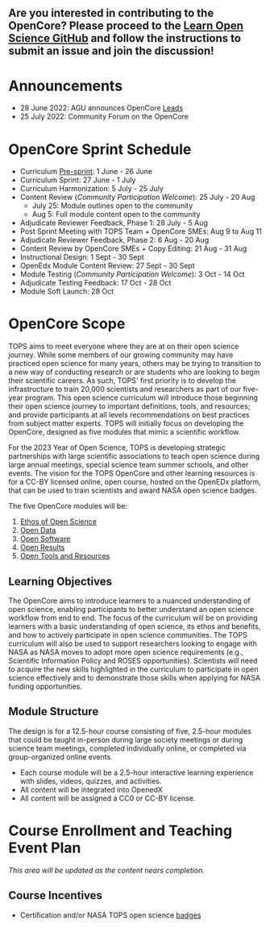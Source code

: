 
## Are you interested in contributing to the OpenCore? Please proceed to the [Learn Open Science GitHub](https://github.com/learnopenscience) and follow the instructions to submit an issue and join the discussion! 

# Announcements
- 28 June 2022: AGU announces OpenCore [Leads](./OpenCore_leads.md)
- 25 July 2022: Community Forum on the OpenCore

# OpenCore Sprint Schedule

* Curriculum [Pre-sprint](./events/2022-06-03-opencore-presprint-report.md): 1 June - 26 June
* Curriculum Sprint: 27 June - 1 July
* Curriculum Harmonization: 5 July - 25 July
* Content Review (*Community Participation Welcome*): 25 July - 20 Aug
    * July 25: Module outlines open to the community
    * Aug 5: Full module content open to the community
* Adjudicate Reviewer Feedback, Phase 1: 28 July - 5 Aug
* Post Sprint Meeting with TOPS Team + OpenCore SMEs: Aug 9 to Aug 11
* Adjudicate Reviewer Feedback, Phase 2: 6 Aug - 20 Aug
* Content Review by OpenCore SMEs + Copy Editing: 21 Aug - 31 Aug
* Instructional Design: 1 Sept - 30 Sept
* OpenEdx Module Content Review: 27 Sept - 30 Sept
* Module Testing (*Community Participation Welcome*): 3 Oct - 14 Oct
* Adjudicate Testing Feedback: 17 Oct - 28 Oct
* Module Soft Launch: 28 Oct

# OpenCore Scope

TOPS aims to meet everyone where they are at on their open science journey. While some members of our growing community may have practiced open science for many years, others may be trying to transition to a new way of conducting research or are students who are looking to begin their scientific careers. As such, TOPS' first priority is to develop the infrastructure to train 20,000 scientists and researchers as part of our five-year program. This open science curriculum will introduce those beginning their open science journey to important definitions, tools, and resources; and provide participants at all levels recommendations on best practices from subject matter experts. TOPS will initially focus on developing the OpenCore, designed as five modules that mimic a scientific workflow.  

For the 2023 Year of Open Science, TOPS is developing strategic partnerships with large scientific associations to teach open science during large annual meetings, special science team summer schools, and other events. The vision for the TOPS OpenCore and other learning resources is for a CC-BY licensed online, open course, hosted on the OpenEDx platform, that can be used to train scientists and award NASA open science badges.

The five OpenCore modules will be:
1. [Ethos of Open Science](./open_science_ethos_module.md)
2. [Open Data](./open_data_module.md)
3. [Open Software](./open_software_module.md)
4. [Open Results](./open_results_module.md)
5. [Open Tools and Resources](./open_tools_module.md)

## Learning Objectives

The OpenCore aims to introduce learners to a nuanced understanding of open science, enabling participants to better understand an open science workflow from end to end. The focus of the curriculum will be on providing learners with a basic understanding of open science, its ethos and benefits, and how to actively participate in open science communities. The TOPS curriculum will also be used to support researchers looking to engage with NASA as NASA moves to adopt more open science requirements (e.g., Scientific Information Policy and ROSES opportunities). Scientists will need to acquire the new skills highlighted in the curriculum to participate in open science effectively and to demonstrate those skills when applying for NASA funding opportunities.

## Module Structure

The design is for a 12.5-hour course consisting of five, 2.5-hour modules that could be taught in-person during large society meetings or during science team meetings, completed individually online, or completed via group-organized online events. 
* Each course module will be a 2.5-hour interactive learning experience with slides, videos, quizzes, and activities. 
* All content will be integrated into OpenedX 
* All content will be assigned a CC0 or CC-BY license.

# Course Enrollment and Teaching Event Plan
*This area will be updated as the content nears completion.*

## Course Incentives

* Certification and/or NASA TOPS open science [badges](https://github.com/nasa/Transform-to-Open-Science/blob/main/docs/Area3_Incentives/badging.md)
